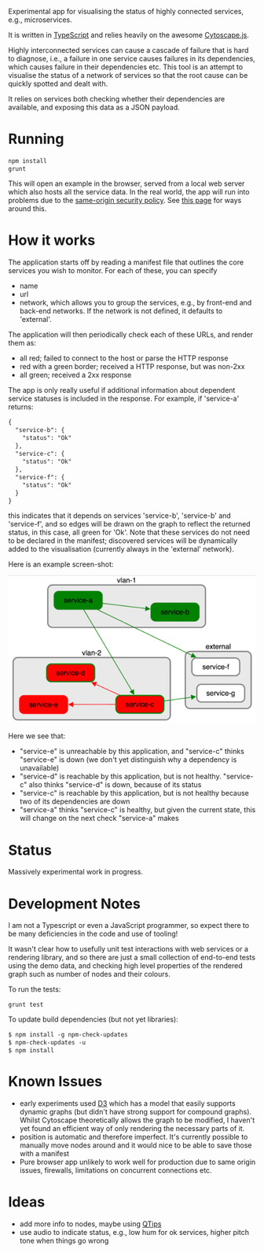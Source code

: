 Experimental app for visualising the status of highly connected services, e.g., microservices.

It is written in [TypeScript](http://www.typescriptlang.org/) and relies heavily on the awesome [Cytoscape.js](http://js.cytoscape.org/).

Highly interconnected services can cause a cascade of failure that is hard to diagnose, i.e., a failure in one service causes failures
in its dependencies, which causes failure in their dependencies etc. This tool is an attempt to visualise the status of a network of services
so that the root cause can be quickly spotted and dealt with.

It relies on services both checking whether their dependencies are available, and exposing this data as a JSON payload.

# Running

```
npm install
grunt
```

This will open an example in the browser, served from a local web server which also hosts all the service data. In the real world,
the app will run into problems due to the [same-origin security policy](http://en.wikipedia.org/wiki/Same-origin_policy). See
[this page](https://blog.nraboy.com/2014/08/bypass-cors-errors-testing-apis-locally/) for ways around this.

# How it works

The application starts off by reading a manifest file that outlines the core services you wish to monitor. For each of these,
you can specify
 - name
 - url
 - network, which allows you to group the services, e.g., by front-end and back-end networks. If the network is not defined, it defaults
   to 'external'.

The application will then periodically check each of these URLs, and render them as:
 - all red; failed to connect to the host or parse the HTTP response
 - red with a green border; received a HTTP response, but was non-2xx
 - all green; received a 2xx response

The app is only really useful if additional information about dependent service statuses is included in the response. For example,
if 'service-a' returns:

```
{
  "service-b": {
    "status": "Ok"
  },
  "service-c": {
    "status": "Ok"
  },
  "service-f": {
    "status": "Ok"
  }
}
```

this indicates that it depends on services 'service-b', 'service-b' and 'service-f', and so edges will be drawn on the graph to reflect the returned
status, in this case, all green for 'Ok'. Note that these services do not need to be declared in the manifest; discovered services will
be dynamically added to the visualisation (currently always in the 'external' network).

Here is an example screen-shot:

![Image](example.png)

Here we see that:

 - "service-e" is unreachable by this application, and "service-c" thinks "service-e" is down (we don't yet distinguish why a dependency is
   unavailable)
 - "service-d" is reachable by this application, but is not healthy. "service-c" also thinks "service-d" is down, because of its status
 - "service-c" is reachable by this application, but is not healthy because two of its dependencies are down
 - "service-a" thinks "service-c" is healthy, but given the current state, this will change on the next check "service-a" makes

# Status

Massively experimental work in progress.

# Development Notes

I am not a Typescript or even a JavaScript programmer, so expect there to be many deficiencies in the code and use of tooling!

It wasn't clear how to usefully unit test interactions with web services or a rendering library, and so there are just a small
collection of end-to-end tests using the demo data, and checking high level properties of the rendered graph such as number of nodes
and their colours.

To run the tests:

```
grunt test
```

To update build dependencies (but not yet libraries):

```
$ npm install -g npm-check-updates
$ npm-check-updates -u
$ npm install 
```

# Known Issues
 - early experiments used [D3](http://d3js.org/) which has a model that easily supports dynamic graphs (but didn't have strong
   support for compound graphs). Whilst Cytoscape theoretically allows the graph to be modified, I haven't yet found an
   efficient way of only rendering the necessary parts of it.
 - position is automatic and therefore imperfect. It's currently possible to manually move nodes around and it would nice
   to be able to save those with a manifest
 - Pure browser app unlikely to work well for production due to same origin issues, firewalls, limitations on concurrent connections etc.

# Ideas
 - add more info to nodes, maybe using [QTips](https://github.com/cytoscape/cytoscape.js-qtip)
 - use audio to indicate status, e.g., low hum for ok services, higher pitch tone when things go wrong

